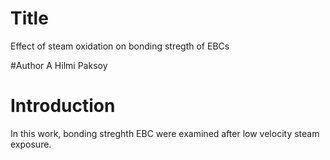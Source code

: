 # Title
Effect of steam oxidation on bonding stregth of EBCs


#Author
A Hilmi Paksoy

# Introduction
In this work, bonding streghth EBC were examined after low velocity steam exposure.
